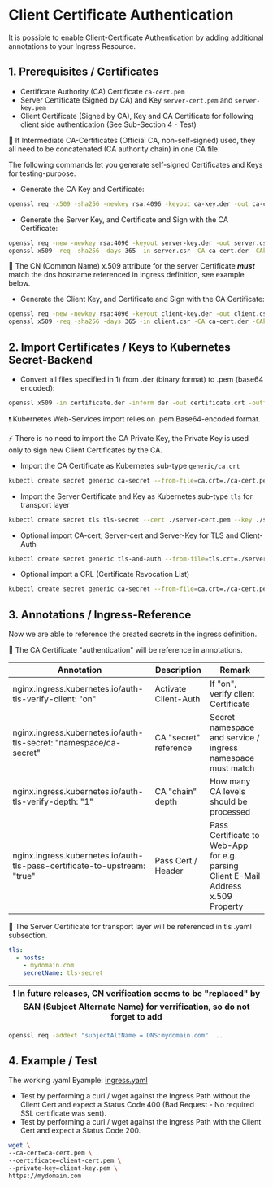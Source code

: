 # Client Certificate Authentication

It is possible to enable Client-Certificate Authentication by adding additional annotations to your Ingress Resource.

## 1. Prerequisites / Certificates

- Certificate Authority (CA) Certificate ```ca-cert.pem```
- Server Certificate (Signed by CA) and Key ```server-cert.pem``` and ```server-key.pem```
- Client Certificate (Signed by CA), Key and CA Certificate for following client side authentication (See Sub-Section 4 - Test)

:memo: If Intermediate CA-Certificates (Official CA, non-self-signed) used, they all need to be concatenated (CA authority chain) in one CA file.

The following commands let you generate self-signed Certificates and Keys for testing-purpose.

- Generate the CA Key and Certificate:

```bash
openssl req -x509 -sha256 -newkey rsa:4096 -keyout ca-key.der -out ca-cert.der -days 356 -nodes -subj '/CN=My Cert Authority'
```

- Generate the Server Key, and Certificate and Sign with the CA Certificate:

```bash
openssl req -new -newkey rsa:4096 -keyout server-key.der -out server.csr -nodes -subj '/CN=mydomain.com'
openssl x509 -req -sha256 -days 365 -in server.csr -CA ca-cert.der -CAkey ca-key.der -set_serial 01 -out server-cert.der
```

:memo: The CN (Common Name) x.509 attribute for the server Certificate ***must*** match the dns hostname referenced in ingress definition, see example below.

- Generate the Client Key, and Certificate and Sign with the CA Certificate:

```bash
openssl req -new -newkey rsa:4096 -keyout client-key.der -out client.csr -nodes -subj '/CN=My Client'
openssl x509 -req -sha256 -days 365 -in client.csr -CA ca-cert.der -CAkey ca-key.der -set_serial 02 -out client-cert.der
```

## 2. Import Certificates / Keys to Kubernetes Secret-Backend

- Convert all files specified in 1) from .der (binary format) to .pem (base64 encoded):

```bash
openssl x509 -in certificate.der -inform der -out certificate.crt -outform pem
```

:exclamation: Kubernetes Web-Services import relies on .pem Base64-encoded format.

:zap: There is no need to import the CA Private Key, the Private Key is used only to sign new Client Certificates by the CA.

- Import the CA Certificate as Kubernetes sub-type ```generic/ca.crt```

```bash
kubectl create secret generic ca-secret --from-file=ca.crt=./ca-cert.pem
```

- Import the Server Certificate and Key as Kubernetes sub-type ```tls``` for transport layer

```bash
kubectl create secret tls tls-secret --cert ./server-cert.pem --key ./server-key.pem
```

- Optional import CA-cert, Server-cert and Server-Key for TLS and Client-Auth

```bash
kubectl create secret generic tls-and-auth --from-file=tls.crt=./server-crt.pem --from-file=tls.key=./server-key.pem --from-file=ca.crt=./ca-cert.pem
```

- Optional import a CRL (Certificate Revocation List)

```bash
kubectl create secret generic ca-secret --from-file=ca.crt=./ca-cert.pem --from-file=ca.crl=./ca-crl.pem
```

## 3. Annotations / Ingress-Reference

Now we are able to reference the created secrets in the ingress definition.

:memo: The CA Certificate "authentication" will be reference in annotations.

| Annotation                                                                | Description                | Remark             |
|---------------------------------------------------------------------------|----------------------------|--------------------|
| nginx.ingress.kubernetes.io/auth-tls-verify-client: "on"                  | Activate Client-Auth       | If "on", verify client Certificate |
| nginx.ingress.kubernetes.io/auth-tls-secret: "namespace/ca-secret"        | CA "secret" reference      | Secret namespace and service / ingress namespace must match |
| nginx.ingress.kubernetes.io/auth-tls-verify-depth: "1"                    | CA "chain" depth           | How many CA levels should be processed |
| nginx.ingress.kubernetes.io/auth-tls-pass-certificate-to-upstream: "true" | Pass Cert / Header         | Pass Certificate to Web-App for e.g. parsing Client E-Mail Address x.509 Property |

:memo: The Server Certificate for transport layer will be referenced in tls .yaml subsection.

```yaml
tls:
  - hosts:
    - mydomain.com
    secretName: tls-secret
```

| :exclamation: In future releases, CN verification seems to be "replaced" by SAN (Subject Alternate Name) for verrification, so do not forget to add |
|-----------------------------------------------------------------------------------------------------------------------------------------------------|

```bash
openssl req -addext "subjectAltName = DNS:mydomain.com" ...
```

## 4. Example / Test

The working .yaml Eyample: [ingress.yaml](ingress.yaml)

- Test by performing a curl / wget against the Ingress Path without the Client Cert and expect a Status Code 400 (Bad Request - No required SSL certificate was sent).
- Test by performing a curl / wget against the Ingress Path with the Client Cert and expect a Status Code 200.

```bash
wget \
--ca-cert=ca-cert.pem \
--certificate=client-cert.pem \
--private-key=client-key.pem \
https://mydomain.com
```
